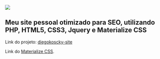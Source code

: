 ![](https://www.diegokoscky.com.br/imgs/externos/diegokoscky-site.png)

## Meu site pessoal otimizado para SEO, utilizando PHP, HTML5, CSS3, Jquery e Materialize CSS

Link do projeto: [diegokoscky-site](https://www.diegokoscky.com.br/)

Link do [Materialize CSS](https://materializecss.com/).
